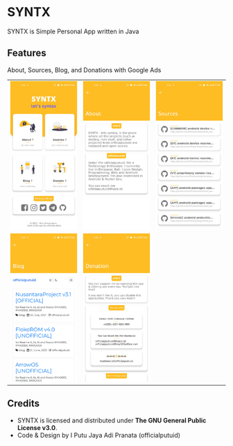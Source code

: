 # SYNTX
SYNTX is Simple Personal App written in Java

## Features ##
About, Sources, Blog, and Donations with Google Ads

| | | |
|:-------------------------:|:-------------------------:|:-------------------------:|
|<img width="1604" src="assets/ss1.jpg">|<img width="1604" src="assets/ss2.jpg">|<img width="1604" src="assets/ss3.jpg">|
|<img width="1604" src="assets/ss4.jpg">|<img width="1604" src="assets/ss5.jpg">

## Credits ##
* SYNTX is licensed and distributed under **The GNU General Public License v3.0**.
* Code & Design by I Putu Jaya Adi Pranata (officialputuid)
